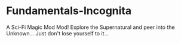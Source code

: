 # Fundamentals-Incognita
A Sci-Fi Magic Mod Mod! Explore the Supernatural and peer into the Unknown... Just don't lose yourself to it...
